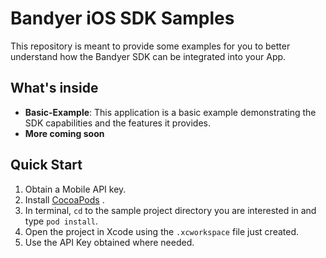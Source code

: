 # Bandyer iOS SDK Samples

This repository is meant to provide some examples for you to better understand how the Bandyer SDK can be integrated into your App. 

## What's inside

- **Basic-Example**:  This application is a basic example demonstrating the SDK capabilities and the features it provides.
- **More coming soon**

## Quick Start

1. Obtain a Mobile API key.
2. Install [CocoaPods](https://guides.cocoapods.org/using/getting-started.html#getting-started) .
3. In terminal, `cd` to the sample project directory you are interested in and type `pod install`.
4. Open the project in Xcode using the `.xcworkspace` file just created.
5. Use the API Key obtained where needed.
